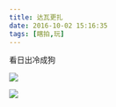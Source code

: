 ```yaml
---
title: 达瓦更扎
date: 2016-10-02 15:16:35
tags: [瞎拍,玩]
---
```

看日出冷成狗

![](http://cdn.get-on.cn/%E8%BE%BE%E7%93%A61.jpeg
)

![](http://cdn.get-on.cn/%E8%BE%BE%E7%93%A62.jpeg)